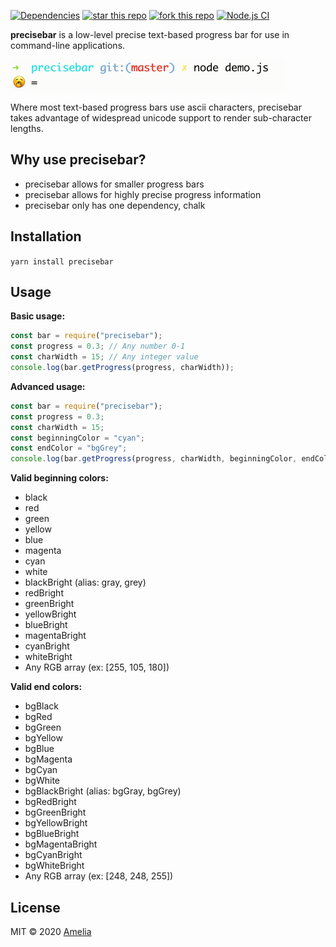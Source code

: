 [![Dependencies][deps-image]][deps-url] [![star this repo][gh-stars-image]][gh-url] [![fork this repo][gh-forks-image]][gh-url] [![Node.js CI][workflow-image]][workflow-url]

**precisebar** is a low-level precise text-based progress bar for use in command-line applications.

<img src="https://github.com/ameliabradley/precisebar/raw/master/showoff2.gif" alt="demo" width="439"/>

Where most text-based progress bars use ascii characters, precisebar takes advantage of widespread unicode support to render sub-character lengths.


## Why use precisebar?

* precisebar allows for smaller progress bars
* precisebar allows for highly precise progress information
* precisebar only has one dependency, chalk

## Installation

`yarn install precisebar`

## Usage

**Basic usage:**

```javascript
const bar = require("precisebar");
const progress = 0.3; // Any number 0-1
const charWidth = 15; // Any integer value
console.log(bar.getProgress(progress, charWidth));
```

**Advanced usage:**

```javascript
const bar = require("precisebar");
const progress = 0.3;
const charWidth = 15;
const beginningColor = "cyan";
const endColor = "bgGrey";
console.log(bar.getProgress(progress, charWidth, beginningColor, endColor));
```

**Valid beginning colors:**

* black
* red
* green
* yellow
* blue
* magenta
* cyan
* white
* blackBright (alias: gray, grey)
* redBright
* greenBright
* yellowBright
* blueBright
* magentaBright
* cyanBright
* whiteBright
* Any RGB array (ex: [255, 105, 180])

**Valid end colors:**

* bgBlack
* bgRed
* bgGreen
* bgYellow
* bgBlue
* bgMagenta
* bgCyan
* bgWhite
* bgBlackBright (alias: bgGray, bgGrey)
* bgRedBright
* bgGreenBright
* bgYellowBright
* bgBlueBright
* bgMagentaBright
* bgCyanBright
* bgWhiteBright
* Any RGB array (ex: [248, 248, 255])

## License

MIT © 2020 [Amelia](https://github.com/ameliabradley)

[deps-url]: https://david-dm.org/ameliabradley/precisebar
[deps-image]: https://badgen.net/david/dep/ameliabradley/precisebar

[gh-url]: https://github.com/ameliabradley/precisebar
[gh-stars-image]: https://badgen.net/github/stars/ameliabradley/precisebar
[gh-forks-image]: https://badgen.net/github/forks/ameliabradley/precisebar

[workflow-url]: https://github.com/ameliabradley/precisebar/actions?query=workflow%3A%22Node.js+CI%22+branch%3Amaster
[workflow-image]: https://github.com/ameliabradley/precisebar/workflows/Node.js%20CI/badge.svg
